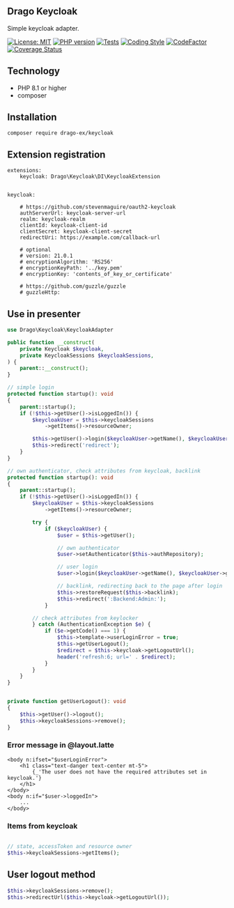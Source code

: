 ## Drago Keycloak
Simple keycloak adapter.

[![License: MIT](https://img.shields.io/badge/License-MIT-yellow.svg)](https://raw.githubusercontent.com/drago-ex/keycloak/master/license.md)
[![PHP version](https://badge.fury.io/ph/drago-ex%2Fkeycloak.svg)](https://badge.fury.io/ph/drago-ex%2Fkeycloak)
[![Tests](https://github.com/drago-ex/keycloak/actions/workflows/tests.yml/badge.svg)](https://github.com/drago-ex/keycloak/actions/workflows/tests.yml)
[![Coding Style](https://github.com/drago-ex/keycloak/actions/workflows/coding-style.yml/badge.svg)](https://github.com/drago-ex/keycloak/actions/workflows/coding-style.yml)
[![CodeFactor](https://www.codefactor.io/repository/github/drago-ex/keycloak/badge)](https://www.codefactor.io/repository/github/drago-ex/keycloak)
[![Coverage Status](https://coveralls.io/repos/github/drago-ex/keycloak/badge.svg?branch=master)](https://coveralls.io/github/drago-ex/keycloak?branch=master)

## Technology
- PHP 8.1 or higher
- composer

## Installation
```
composer require drago-ex/keycloak
```

## Extension registration
```neon
extensions:
	keycloak: Drago\Keycloak\DI\KeycloakExtension


keycloak:

	# https://github.com/stevenmaguire/oauth2-keycloak
	authServerUrl: keycloak-server-url
	realm: keycloak-realm
	clientId: keycloak-client-id
	clientSecret: keycloak-client-secret
	redirectUri: https://example.com/callback-url

	# optional
	# version: 21.0.1
	# encryptionAlgorithm: 'RS256'
	# encryptionKeyPath: '../key.pem'
	# encryptionKey: 'contents_of_key_or_certificate'

	# https://github.com/guzzle/guzzle
	# guzzleHttp:
```

## Use in presenter
```php
use Drago\Keycloak\KeycloakAdapter

public function __construct(
	private Keycloak $keycloak,
	private KeycloakSessions $keycloakSessions,
) {
	parent::__construct();
}

// simple login
protected function startup(): void
{
	parent::startup();
	if (!$this->getUser()->isLoggedIn()) {
		$keycloakUser = $this->keycloakSessions
			->getItems()->resourceOwner;

		$this->getUser()->login($keycloakUser->getName(), $keycloakUser->getId());
		$this->redirect('redirect');
	}
}

// own authenticator, check attributes from keycloak, backlink
protected function startup(): void
{
	parent::startup();
	if (!$this->getUser()->isLoggedIn()) {
		$keycloakUser = $this->keycloakSessions
			->getItems()->resourceOwner;

		try {
			if ($keycloakUser) {
				$user = $this->getUser();

				// own authenticator
				$user->setAuthenticator($this->authRepository);

				// user login
				$user->login($keycloakUser->getName(), $keycloakUser->getId());

				// backlink, redirecting back to the page after login
				$this->restoreRequest($this->backlink);
				$this->redirect(':Backend:Admin:');
			}

		// check attributes from keylocker
		} catch (AuthenticationException $e) {
			if ($e->getCode() === 1) {
				$this->template->userLoginError = true;
				$this->getUserLogout();
				$redirect = $this->keycloak->getLogoutUrl();
				header('refresh:6; url=' . $redirect);
			}
		}
	}
}


private function getUserLogout(): void
{
	$this->getUser()->logout();
	$this->keycloakSessions->remove();
}
```

### Error message in @layout.latte
```latte
<body n:ifset="$userLoginError">
	<h1 class="text-danger text-center mt-5">
		{_'The user does not have the required attributes set in keycloak.'}
	</h1>
</body>
<body n:if="$user->loggedIn">
	...
</body>
```

### Items from keycloak
```php

// state, accessToken and resource owner
$this->keycloakSessions->getItems();
```

## User logout method
```php
$this->keycloakSessions->remove();
$this->redirectUrl($this->keycloak->getLogoutUrl());
```

